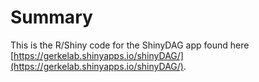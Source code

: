 # Summary

This is the R/Shiny code for the ShinyDAG app found here [https://gerkelab.shinyapps.io/shinyDAG/](https://gerkelab.shinyapps.io/shinyDAG/).

